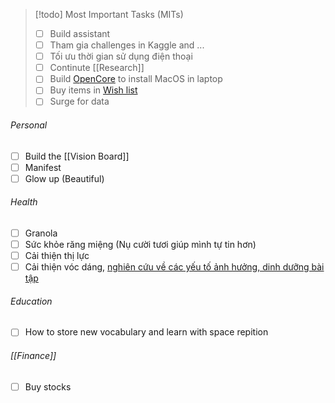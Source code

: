 > [!todo] Most Important Tasks (MITs)
> - [ ] Build assistant
> - [ ] Tham gia challenges in Kaggle and ...
> - [ ] Tối ưu thời gian sử dụng điện thoại
> - [ ] Continute [[Research]]
> - [ ] Build [OpenCore](Apple.md#MacOS) to install MacOS in laptop
> - [ ] Buy items in [Wish list](Objects#Wish%20list)
> - [ ] Surge for data

###### Personal

- [ ] Build the [[Vision Board]]
- [ ] Manifest
- [ ] Glow up (Beautiful)

###### Health

- [ ] Granola
- [ ] Sức khỏe răng miệng (Nụ cười tươi giúp mình tự tin hơn)
- [ ] Cải thiện thị lực
- [ ] Cải thiện vóc dáng, [nghiên cứu về các yếu tố ảnh hưởng, dinh dưỡng bài tập](Research.md)

###### Education

- [ ] How to store new vocabulary and learn with space repition

###### [[Finance]]

- [ ] Buy stocks